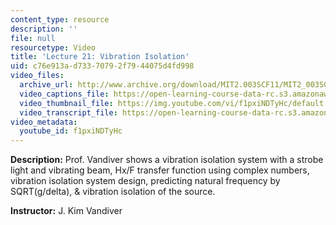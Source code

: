 ```yaml
---
content_type: resource
description: ''
file: null
resourcetype: Video
title: 'Lecture 21: Vibration Isolation'
uid: c76e913a-d733-7079-2f79-44075d4fd998
video_files:
  archive_url: http://www.archive.org/download/MIT2.003SCF11/MIT2_003SCF11_lec21_300k.mp4
  video_captions_file: https://open-learning-course-data-rc.s3.amazonaws.com/2-003sc-engineering-dynamics-fall-2011/829ab02cc3715099bc2c1e8243d07c3b_f1pxiNDTyHc.vtt
  video_thumbnail_file: https://img.youtube.com/vi/f1pxiNDTyHc/default.jpg
  video_transcript_file: https://open-learning-course-data-rc.s3.amazonaws.com/2-003sc-engineering-dynamics-fall-2011/fde161082baffa85d30201a0110b6543_f1pxiNDTyHc.pdf
video_metadata:
  youtube_id: f1pxiNDTyHc
---
```


**Description:** Prof. Vandiver shows a vibration isolation system with a strobe light and vibrating beam, Hx/F transfer function using complex numbers, vibration isolation system design, predicting natural frequency by SQRT(g/delta), & vibration isolation of the source.

**Instructor:** J. Kim Vandiver